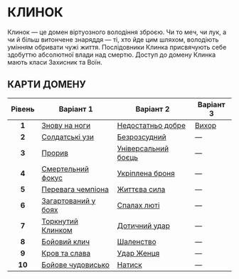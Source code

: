 # КЛИНОК

Клинок — це домен віртуозного володіння зброєю. Чи то меч, чи лук, а чи й більш витончене знаряддя — ті, хто йде цим шляхом, володіють умінням обривати чужі життя. Послідовники Клинка присвячують себе здобуттю абсолютної влади над смертю. Доступ до домену Клинка мають класи Захисник та Воїн.

## КАРТИ ДОМЕНУ

| **Рівень** | **Варіант 1** | **Варіант 2** | **Варіант 3** |
| :---: | --- | --- | --- |
| **1** | [Знову на ноги](../abilities/Get%20Back%20Up.md) | [Недостатньо добре](../abilities/Not%20Good%20Enough.md) | [Вихор](../abilities/Whirlwind.md) |
| **2** | [Солдатські узи](../abilities/A%20Soldiers%20Bond.md) | [Безрозсудний](../abilities/Reckless.md) | — |
| **3** | [Прорив](../abilities/Scramble.md) | [Універсальний боєць](../abilities/Versatile%20Fighter.md) | — |
| **4** | [Смертельний фокус](../abilities/Deadly%20Focus.md) | [Укріплена броня](../abilities/Fortified%20Armor.md) | — |
| **5** | [Перевага чемпіона](../abilities/Champions%20Edge.md) | [Життєва сила](../abilities/Vitality.md) | — |
| **6** | [Загартований у боях](../abilities/Battle-Hardened.md) | [Спалах люті](../abilities/Rage%20Up.md) | — |
| **7** | [Торкнутий Клинком](../abilities/Blade-Touched.md) | [Дотичний удар](../abilities/Glancing%20Blow.md) | — |
| **8** | [Бойовий клич](../abilities/Battle%20Cry.md) | [Шаленство](../abilities/Frenzy.md) | — |
| **9** | [Кров та слава](../abilities/Gore%20and%20Glory.md) | [Удар Женця](../abilities/Reapers%20Strike.md) | — |
| **10** | [Бойове чудовисько](../abilities/Battle%20Monster.md) | [Натиск](../abilities/Onslaught.md) | — |